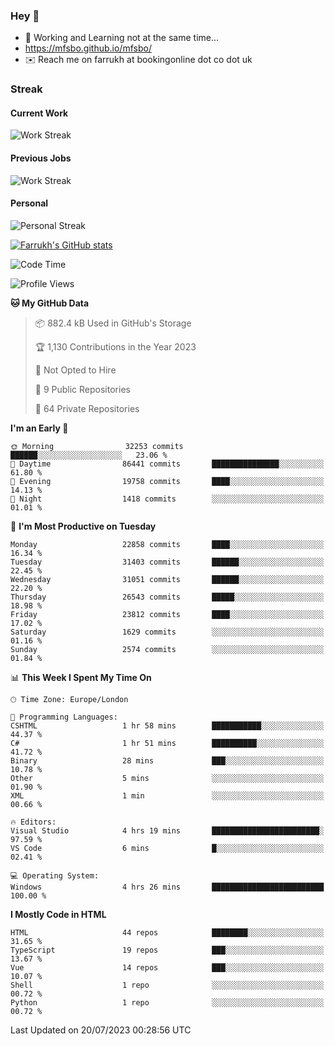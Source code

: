 ### Hey 👋

- 🏃 Working and Learning not at the same time...
- https://mfsbo.github.io/mfsbo/
- ✉️ Reach me on farrukh at bookingonline dot co dot uk

### Streak
#### Current Work
![Work Streak](https://streak-stats.demolab.com/?user=mfsbo)
#### Previous Jobs
![Work Streak](https://streak-stats.demolab.com/?user=farrukhcw)
#### Personal
![Personal Streak](https://streak-stats.demolab.com/?user=farrukhsubhani)

[![Farrukh's GitHub stats](https://github-readme-stats.vercel.app/api?username=mfsbo&hide=stars&count_private=true)](https://github.com/mfsbo/)

<!--START_SECTION:waka-->
![Code Time](http://img.shields.io/badge/Code%20Time-360%20hrs%2029%20mins-blue)

![Profile Views](http://img.shields.io/badge/Profile%20Views-12-blue)

**🐱 My GitHub Data** 

> 📦 882.4 kB Used in GitHub's Storage 
 > 
> 🏆 1,130 Contributions in the Year 2023
 > 
> 🚫 Not Opted to Hire
 > 
> 📜 9 Public Repositories 
 > 
> 🔑 64 Private Repositories 
 > 
**I'm an Early 🐤** 

```text
🌞 Morning                32253 commits       ██████░░░░░░░░░░░░░░░░░░░   23.06 % 
🌆 Daytime                86441 commits       ███████████████░░░░░░░░░░   61.80 % 
🌃 Evening                19758 commits       ████░░░░░░░░░░░░░░░░░░░░░   14.13 % 
🌙 Night                  1418 commits        ░░░░░░░░░░░░░░░░░░░░░░░░░   01.01 % 
```
📅 **I'm Most Productive on Tuesday** 

```text
Monday                   22858 commits       ████░░░░░░░░░░░░░░░░░░░░░   16.34 % 
Tuesday                  31403 commits       ██████░░░░░░░░░░░░░░░░░░░   22.45 % 
Wednesday                31051 commits       ██████░░░░░░░░░░░░░░░░░░░   22.20 % 
Thursday                 26543 commits       █████░░░░░░░░░░░░░░░░░░░░   18.98 % 
Friday                   23812 commits       ████░░░░░░░░░░░░░░░░░░░░░   17.02 % 
Saturday                 1629 commits        ░░░░░░░░░░░░░░░░░░░░░░░░░   01.16 % 
Sunday                   2574 commits        ░░░░░░░░░░░░░░░░░░░░░░░░░   01.84 % 
```


📊 **This Week I Spent My Time On** 

```text
🕑︎ Time Zone: Europe/London

💬 Programming Languages: 
CSHTML                   1 hr 58 mins        ███████████░░░░░░░░░░░░░░   44.37 % 
C#                       1 hr 51 mins        ██████████░░░░░░░░░░░░░░░   41.72 % 
Binary                   28 mins             ███░░░░░░░░░░░░░░░░░░░░░░   10.78 % 
Other                    5 mins              ░░░░░░░░░░░░░░░░░░░░░░░░░   01.90 % 
XML                      1 min               ░░░░░░░░░░░░░░░░░░░░░░░░░   00.66 % 

🔥 Editors: 
Visual Studio            4 hrs 19 mins       ████████████████████████░   97.59 % 
VS Code                  6 mins              █░░░░░░░░░░░░░░░░░░░░░░░░   02.41 % 

💻 Operating System: 
Windows                  4 hrs 26 mins       █████████████████████████   100.00 % 
```

**I Mostly Code in HTML** 

```text
HTML                     44 repos            ████████░░░░░░░░░░░░░░░░░   31.65 % 
TypeScript               19 repos            ███░░░░░░░░░░░░░░░░░░░░░░   13.67 % 
Vue                      14 repos            ███░░░░░░░░░░░░░░░░░░░░░░   10.07 % 
Shell                    1 repo              ░░░░░░░░░░░░░░░░░░░░░░░░░   00.72 % 
Python                   1 repo              ░░░░░░░░░░░░░░░░░░░░░░░░░   00.72 % 
```




 Last Updated on 20/07/2023 00:28:56 UTC
<!--END_SECTION:waka-->
<!--
**mfsbo/mfsbo** is a ✨ _special_ ✨ repository because its `README.md` (this file) appears on your GitHub profile.

Here are some ideas to get you started:

- 🔭 I’m currently working on ...
- 🌱 I’m currently learning ...
- 👯 I’m looking to collaborate on ...
- 🤔 I’m looking for help with ...
- 💬 Ask me about ...
- 📫 How to reach me: ...
- 😄 Pronouns: ...
- ⚡ Fun fact: ...
-->
